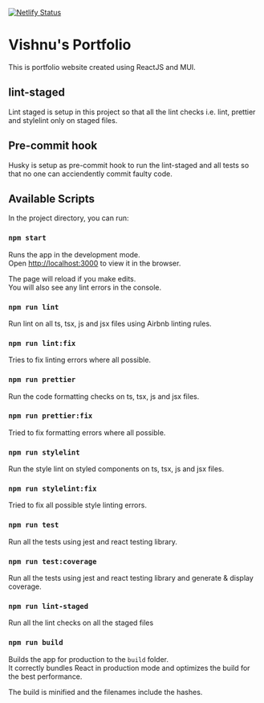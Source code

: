 [![Netlify Status](https://api.netlify.com/api/v1/badges/8ce17763-366b-4f26-af3d-428a928f882b/deploy-status)](https://app.netlify.com/sites/the-vis-sharma/deploys)

# Vishnu's Portfolio

This is portfolio website created using ReactJS and MUI.

## lint-staged

Lint staged is setup in this project so that all the lint checks i.e. lint, prettier and stylelint only on staged files.

## Pre-commit hook

Husky is setup as pre-commit hook to run the lint-staged and all tests so that no one can acciendently commit faulty code.

## Available Scripts

In the project directory, you can run:

### `npm start`

Runs the app in the development mode.\
Open [http://localhost:3000](http://localhost:3000) to view it in the browser.

The page will reload if you make edits.\
You will also see any lint errors in the console.

### `npm run lint`

Run lint on all ts, tsx, js and jsx files using Airbnb linting rules.

### `npm run lint:fix`

Tries to fix linting errors where all possible.

### `npm run prettier`

Run the code formatting checks on ts, tsx, js and jsx files.

### `npm run prettier:fix`

Tried to fix formatting errors where all possible.

### `npm run stylelint`

Run the style lint on styled components on ts, tsx, js and jsx files.

### `npm run stylelint:fix`

Tried to fix all possible style linting errors.

### `npm run test`

Run all the tests using jest and react testing library.

### `npm run test:coverage`

Run all the tests using jest and react testing library and generate & display coverage.

### `npm run lint-staged`

Run all the lint checks on all the staged files

### `npm run build`

Builds the app for production to the `build` folder.\
It correctly bundles React in production mode and optimizes the build for the best performance.

The build is minified and the filenames include the hashes.